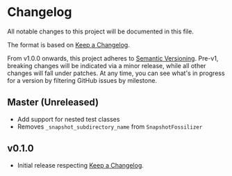 # Changelog

All notable changes to this project will be documented in this file.

The format is based on [Keep a Changelog](https://keepachangelog.com/en/1.0.0/).

From v1.0.0 onwards, this project adheres to [Semantic Versioning](https://semver.org/spec/v2.0.0.html). Pre-v1, breaking changes will be indicated via a minor release, while all other changes will fall under patches. At any time, you can see what's in progress for a version by filtering GitHub issues by milestone.

## Master (Unreleased)

- Add support for nested test classes
- Removes `_snapshot_subdirectory_name` from `SnapshotFossilizer`

## v0.1.0

- Initial release respecting [Keep a Changelog](https://keepachangelog.com/en/1.0.0/).
